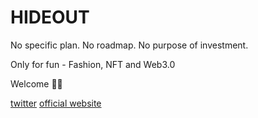 # HIDEOUT

No specific plan. No roadmap. No purpose of investment.

Only for fun - Fashion, NFT and Web3.0

Welcome 🤘🏻

[twitter](https://twitter.com/hideout_web3)
[official website](http://hideout.cool/)
